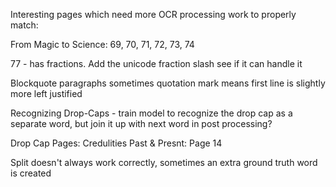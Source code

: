 
Interesting pages which need more OCR processing work to properly match:

From Magic to Science: 69, 70, 71, 72, 73, 74

77 - has fractions. Add the unicode fraction slash see if it can handle it

Blockquote paragraphs
    sometimes quotation mark means first line is slightly more left justified


Recognizing Drop-Caps - train model to recognize the drop cap as a separate word, but join it up with next word in post processing?

Drop Cap Pages:
Credulities Past & Presnt: Page 14

Split doesn't always work correctly, sometimes an extra ground truth word is created
